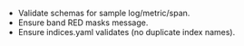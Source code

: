 - Validate schemas for sample log/metric/span.
- Ensure band RED masks message.
- Ensure indices.yaml validates (no duplicate index names).
